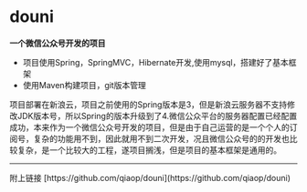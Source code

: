# douni
**一个微信公众号开发的项目**

 - 项目使用Spring，SpringMVC，Hibernate开发,使用mysql，搭建好了基本框架
 - 使用Maven构建项目，git版本管理

项目部署在新浪云，项目之前使用的Spring版本是3，但是新浪云服务器不支持修改JDK版本号，所以Spring的版本升级到了4.微信公众平台的服务器配置已经配置成功，本来作为一个微信公众号开发的项目，但是由于自己运营的是一个个人的订阅号，复杂的功能用不到，因此就用不到二次开发，况且微信公众号的的开发也比较复杂，是一个比较大的工程，遂项目搁浅，但是项目的基本框架是通用的。
<hr>
附上链接
[https://github.com/qiaop/douni](https://github.com/qiaop/douni)
